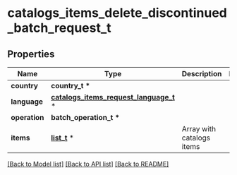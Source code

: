 # catalogs_items_delete_discontinued_batch_request_t

## Properties
Name | Type | Description | Notes
------------ | ------------- | ------------- | -------------
**country** | **country_t \*** |  | 
**language** | [**catalogs_items_request_language_t**](catalogs_items_request_language.md) \* |  | 
**operation** | **batch_operation_t \*** |  | 
**items** | [**list_t**](item_delete_discontinued_batch_record.md) \* | Array with catalogs items | 

[[Back to Model list]](../README.md#documentation-for-models) [[Back to API list]](../README.md#documentation-for-api-endpoints) [[Back to README]](../README.md)


